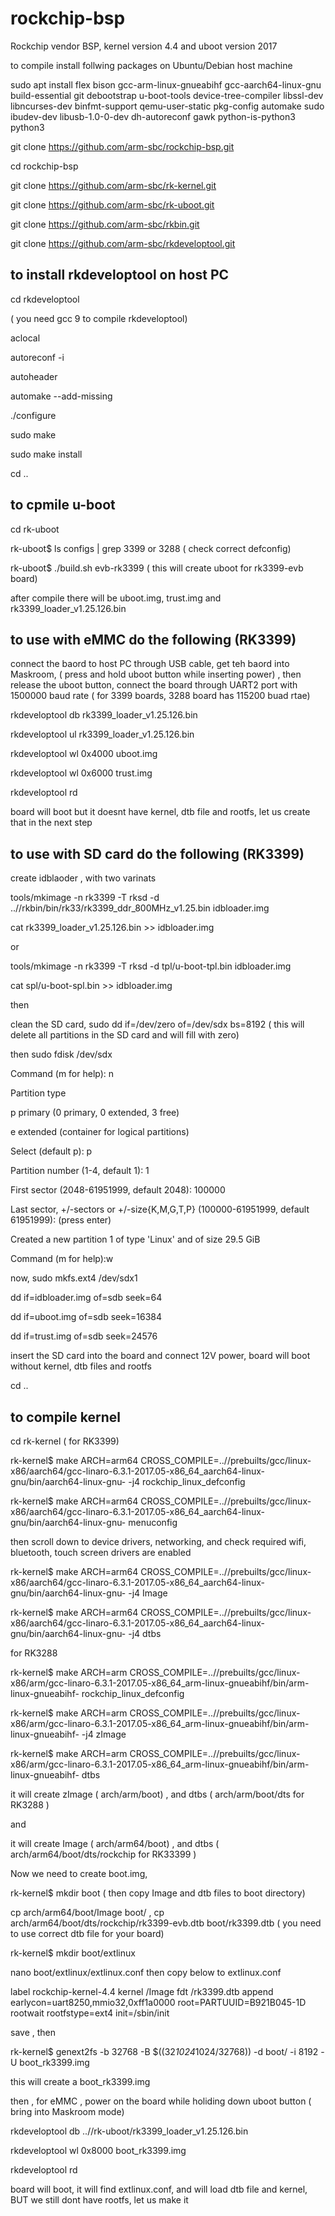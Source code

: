 # rockchip-bsp
Rockchip vendor BSP, kernel version 4.4 and uboot version 2017

to compile install follwing packages on Ubuntu/Debian host machine

sudo apt install flex bison gcc-arm-linux-gnueabihf gcc-aarch64-linux-gnu build-essential git debootstrap u-boot-tools device-tree-compiler libssl-dev libncurses-dev binfmt-support qemu-user-static pkg-config automake sudo ibudev-dev libusb-1.0-0-dev dh-autoreconf gawk python-is-python3 python3 

git clone https://github.com/arm-sbc/rockchip-bsp.git

cd rockchip-bsp

git clone https://github.com/arm-sbc/rk-kernel.git

git clone https://github.com/arm-sbc/rk-uboot.git

git clone https://github.com/arm-sbc/rkbin.git

git clone https://github.com/arm-sbc/rkdeveloptool.git

to install rkdeveloptool on host PC
-----------------------------------

cd rkdeveloptool

( you need gcc 9 to compile rkdeveloptool)

aclocal

autoreconf -i

autoheader

automake --add-missing

./configure

sudo make

sudo make install

cd ..

to cpmile u-boot
----------------

cd rk-uboot

rk-uboot$ ls configs | grep 3399 or 3288 ( check correct defconfig)

rk-uboot$ ./build.sh evb-rk3399 ( this will create uboot for rk3399-evb board)

after compile there will be uboot.img, trust.img and rk3399_loader_v1.25.126.bin

to use with eMMC do the following (RK3399)
---------------------------------

connect the baord to host PC through USB cable, get teh baord into Maskroom, ( press and hold uboot button while inserting power) , then release the uboot button, connect the board through UART2 port with 1500000 baud rate ( for 3399 boards, 3288 board has 115200 buad rtae)

rkdeveloptool db rk3399_loader_v1.25.126.bin

rkdeveloptool ul rk3399_loader_v1.25.126.bin

rkdeveloptool wl 0x4000 uboot.img

rkdeveloptool wl 0x6000 trust.img

rkdeveloptool rd

board will boot but it doesnt have kernel, dtb file and rootfs, let us create that in the next step

to use with SD card do the following (RK3399)
------------------------------------

create idblaoder , with two varinats

tools/mkimage -n rk3399 -T rksd -d ..//rkbin/bin/rk33/rk3399_ddr_800MHz_v1.25.bin idbloader.img

cat rk3399_loader_v1.25.126.bin >> idbloader.img

or

tools/mkimage -n rk3399 -T rksd -d tpl/u-boot-tpl.bin idbloader.img

cat spl/u-boot-spl.bin >> idbloader.img

then

clean the SD card,   sudo dd if=/dev/zero of=/dev/sdx bs=8192 ( this will delete all partitions in the SD card and will fill with zero)

then sudo fdisk /dev/sdx

Command (m for help): n
                     
Partition type

   p   primary (0 primary, 0 extended, 3 free)
   
   e   extended (container for logical partitions)
   
Select (default p): p

Partition number (1-4, default 1): 1

First sector (2048-61951999, default 2048): 100000

Last sector, +/-sectors or +/-size{K,M,G,T,P} (100000-61951999, default 61951999): (press enter)

Created a new partition 1 of type 'Linux' and of size 29.5 GiB

Command (m for help):w

now, sudo mkfs.ext4 /dev/sdx1

dd if=idbloader.img of=sdb seek=64

dd if=uboot.img of=sdb seek=16384

dd if=trust.img of=sdb seek=24576

insert the SD card into the board and connect 12V power, board will boot without kernel, dtb files and rootfs

cd ..

to compile kernel
-----------------

cd rk-kernel ( for RK3399)

rk-kernel$ make ARCH=arm64 CROSS_COMPILE=..//prebuilts/gcc/linux-x86/aarch64/gcc-linaro-6.3.1-2017.05-x86_64_aarch64-linux-gnu/bin/aarch64-linux-gnu- -j4   rockchip_linux_defconfig

rk-kernel$ make ARCH=arm64 CROSS_COMPILE=..//prebuilts/gcc/linux-x86/aarch64/gcc-linaro-6.3.1-2017.05-x86_64_aarch64-linux-gnu/bin/aarch64-linux-gnu- menuconfig

then scroll down to device drivers, networking, and check required wifi, bluetooth, touch screen drivers are enabled

rk-kernel$ make ARCH=arm64 CROSS_COMPILE=..//prebuilts/gcc/linux-x86/aarch64/gcc-linaro-6.3.1-2017.05-x86_64_aarch64-linux-gnu/bin/aarch64-linux-gnu- -j4 Image

rk-kernel$ make ARCH=arm64 CROSS_COMPILE=..//prebuilts/gcc/linux-x86/aarch64/gcc-linaro-6.3.1-2017.05-x86_64_aarch64-linux-gnu/bin/aarch64-linux-gnu- -j4 dtbs

for RK3288

rk-kernel$ make ARCH=arm CROSS_COMPILE=..//prebuilts/gcc/linux-x86/arm/gcc-linaro-6.3.1-2017.05-x86_64_arm-linux-gnueabihf/bin/arm-linux-gnueabihf- rockchip_linux_defconfig

rk-kernel$ make ARCH=arm CROSS_COMPILE=..//prebuilts/gcc/linux-x86/arm/gcc-linaro-6.3.1-2017.05-x86_64_arm-linux-gnueabihf/bin/arm-linux-gnueabihf- -j4 zImage

rk-kernel$ make ARCH=arm CROSS_COMPILE=..//prebuilts/gcc/linux-x86/arm/gcc-linaro-6.3.1-2017.05-x86_64_arm-linux-gnueabihf/bin/arm-linux-gnueabihf- dtbs

it will create zImage ( arch/arm/boot) , and dtbs ( arch/arm/boot/dts for RK3288 )

and 

it will create Image ( arch/arm64/boot) , and dtbs ( arch/arm64/boot/dts/rockchip for RK33399 )

Now we need to create boot.img, 

rk-kernel$ mkdir boot ( then copy Image and dtb files to boot directory)

cp arch/arm64/boot/Image boot/ , cp arch/arm64/boot/dts/rockchip/rk3399-evb.dtb boot/rk3399.dtb ( you need to use correct dtb file for your board)

rk-kernel$  mkdir boot/extlinux

nano boot/extlinux/extlinux.conf then copy below to extlinux.conf

label rockchip-kernel-4.4
    kernel /Image
    fdt /rk3399.dtb
    append earlycon=uart8250,mmio32,0xff1a0000 root=PARTUUID=B921B045-1D rootwait rootfstype=ext4 init=/sbin/init
    
save , then 

rk-kernel$ genext2fs -b 32768 -B $((32*1024*1024/32768)) -d boot/ -i 8192 -U boot_rk3399.img

this will create a boot_rk3399.img

then , for eMMC , power on the board while holiding down uboot button ( bring into Maskroom mode)

rkdeveloptool db ..//rk-uboot/rk3399_loader_v1.25.126.bin

rkdeveloptool wl 0x8000 boot_rk3399.img

rkdeveloptool rd

board will boot, it will find extlinux.conf, and will load dtb file and kernel,  BUT we still dont have rootfs, let us make it 







